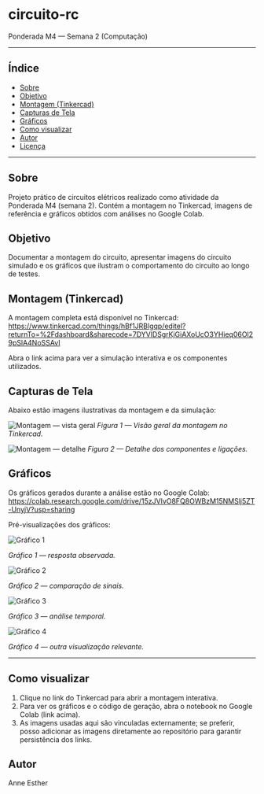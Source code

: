 # circuito-rc

Ponderada M4 — Semana 2 (Computação)

---

## Índice
- [Sobre](#sobre)
- [Objetivo](#objetivo)
- [Montagem (Tinkercad)](#montagem-tinkercad)
- [Capturas de Tela](#capturas-de-tela)
- [Gráficos](#gráficos)
- [Como visualizar](#como-visualizar)
- [Autor](#autor)
- [Licença](#licença)

---

## Sobre
Projeto prático de circuitos elétricos realizado como atividade da Ponderada M4 (semana 2). Contém a montagem no Tinkercad, imagens de referência e gráficos obtidos com análises no Google Colab.

## Objetivo
Documentar a montagem do circuito, apresentar imagens do circuito simulado e os gráficos que ilustram o comportamento do circuito ao longo de testes.

## Montagem (Tinkercad)
A montagem completa está disponível no Tinkercad:
https://www.tinkercad.com/things/hBf1JRBlgqp/editel?returnTo=%2Fdashboard&sharecode=7DYVlDSgrKjGiAXoUcO3YHieq06Ol29pSlA4NoSSAvI

Abra o link acima para ver a simulação interativa e os componentes utilizados.

## Capturas de Tela
Abaixo estão imagens ilustrativas da montagem e da simulação:

![Montagem — vista geral](https://github.com/user-attachments/assets/f2ce8979-153d-453b-a671-415290636074)
*Figura 1 — Visão geral da montagem no Tinkercad.*

![Montagem — detalhe](https://github.com/user-attachments/assets/e4e51b30-a4e6-4078-b9ed-65e0c89983f9)
*Figura 2 — Detalhe dos componentes e ligações.*

## Gráficos
Os gráficos gerados durante a análise estão no Google Colab:
https://colab.research.google.com/drive/15zJVlvO8FQ8OWBzM15NMSlj5ZT-UnyjV?usp=sharing

Pré-visualizações dos gráficos:

![Gráfico 1](https://github.com/user-attachments/assets/32ff98da-a86c-4359-91fc-239df4691c17)

*Gráfico 1 — resposta observada.*

![Gráfico 2](https://github.com/user-attachments/assets/22785a0c-9783-406e-b13f-f1948e631098)

*Gráfico 2 — comparação de sinais.*

![Gráfico 3](https://github.com/user-attachments/assets/ffb2f620-1222-4e61-a7cb-897103ee368f)

*Gráfico 3 — análise temporal.*

![Gráfico 4](https://github.com/user-attachments/assets/7f9d0eb1-bf40-4c83-8a8f-f0232c2c3d09)

*Gráfico 4 — outra visualização relevante.*

---

## Como visualizar
1. Clique no link do Tinkercad para abrir a montagem interativa.
2. Para ver os gráficos e o código de geração, abra o notebook no Google Colab (link acima).
3. As imagens usadas aqui são vinculadas externamente; se preferir, posso adicionar as imagens diretamente ao repositório para garantir persistência dos links.

## Autor
Anne Esther 

